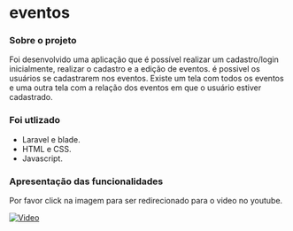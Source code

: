 # eventos 

### Sobre o projeto

Foi desenvolvido uma aplicação que é possível realizar um cadastro/login inicialmente, realizar o cadastro e a edição de eventos.
é possivel os usuários se cadastrarem nos eventos.
Existe um tela com todos os eventos e uma outra tela com a relação dos eventos em que o usuário estiver cadastrado.

### Foi utlizado

- Laravel e blade.
- HTML e CSS.
- Javascript.

### Apresentação das funcionalidades

Por favor click na imagem para ser redirecionado para o video no youtube.

[![Video](https://github.com/kaique-oliveira/imagens/blob/da0873e40aeaf504a89d7825209e66e0b6000646/Captura%20de%20Tela%202023-09-14%20a%CC%80s%2020.42.03.png)](https://youtu.be/1e5wuYjMiTU)
